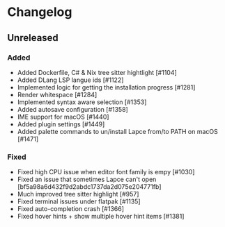 # Changelog

## Unreleased

### Added

- Added Dockerfile, C# & Nix tree sitter hightlight [#1104]
- Added DLang LSP langue ids [#1122]
- Implemented logic for getting the installation progress [#1281]
- Render whitespace [#1284]
- Implemented syntax aware selection [#1353]
- Added autosave configuration [#1358]
- IME support for macOS [#1440]
- Added plugin settings [#1449]
- Added palette commands to un/install Lapce from/to PATH on macOS [#1471]

### Fixed

- Fixed high CPU issue when editor font family is empy [#1030]
- Fixed an issue that sometimes Lapce can't open [bf5a98a6d432f9d2abdc1737da2d075e204771fb]
- Much improved tree sitter highlight [#957]
- Fixed terminal issues under flatpak [#1135]
- Fixed auto-completion crash [#1366]
- Fixed hover hints + show multiple hover hint items [#1381]